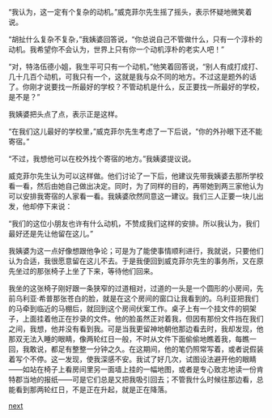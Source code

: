 
“我认为，这一定有个复杂的动机。”威克菲尔先生摇了摇头，表示怀疑地微笑着说。

“胡扯什么复杂不复杂，”我姨婆回答说，“你总说自己不管做什么，只有一个淳朴的动机。我希望你不会认为，世界上只有你一个动机淳朴的老实人吧！”

“对，特洛伍德小姐，我生平可只有一个动机，”他笑着回答说，“别人有成打成打、几十几百个动机，可我只有一个，这就是我与众不同的地方。不过这是题外的话了。你刚才说要找一所最好的学校？不管动机是什么，反正要找一所最好的学校，是不是？”

我姨婆把头点了点，表示正是这样。

“在我们这儿最好的学校里，”威克菲尔先生考虑了一下后说，“你的外孙眼下还不能寄宿。”

“不过，我想他可以在校外找个寄宿的地方。”我姨婆提议说。

威克菲尔先生认为可以这样做。他们讨论了一下后，他建议先带我姨婆去那所学校看一看，然后由她自己做出决定。同时，为了同样的目的，再带她到两三家他认为可以安排我寄宿的人家看一看。我姨婆欣然同意这一建议。我们三人正要一块儿出发，他却停下来说：

“我们的这位小朋友也许有什么动机，不赞成我们这样的安排。所以我认为，我们最好还是先让他留在这儿。”

我姨婆为这一点好像想跟他争论；可是为了能使事情顺利进行，我就说，只要他们认为合适，我很愿意留在这儿不去。于是我便回到威克菲尔先生的事务所，又在原先坐过的那张椅子上坐了下来，等待他们回来。

我坐的这张椅子刚好跟一条狭窄的过道相对，过道的一头是一个圆形的小房间，先前乌利亚·希普那张苍白的脸，就是在这个房间的窗口让我看到的。乌利亚把我们的马牵到临近的马棚后，就回到这个房间伏案工作。桌子上有一个挂文件的铜架子，上面挂着他正在抄录的文件。他的脸虽然正对着我，但因有那份文件挡在我们之间，我想，他并没有看到我。可是当我更留神地朝他那边看去时，我却发现，他那双无法入睡的眼睛，像两轮红日一般，不时从文件下面偷偷地瞧着我，每瞧一回，我敢说，都足有整整一分钟之久。在这期间，他的笔仍照常写着，或者说假装着写个不停。这一发现，使我深感不安。我试了好几次，试图设法避开他的眼睛——如站在椅子上看房间里另一面墙上挂的一幅地图，或者是专心致志地读一份肯特郡当地的报纸——可是它们总是又把我吸引回去；不管我什么时候往那边看，总能看到那两轮红日，不是正在升起，就是正在降落。

[next](page205.md)